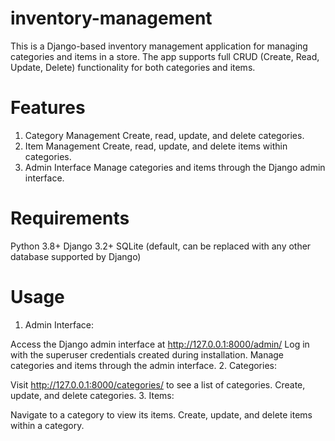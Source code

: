 # inventory-management


This is a Django-based inventory management application for managing categories and items in a store. The app supports full CRUD (Create, Read, Update, Delete) functionality for both categories and items.

# Features
1. Category Management
Create, read, update, and delete categories.
2. Item Management
Create, read, update, and delete items within categories.
3. Admin Interface
Manage categories and items through the Django admin interface.

# Requirements
Python 3.8+
Django 3.2+
SQLite (default, can be replaced with any other database supported by Django)


# Usage
1. Admin Interface:

Access the Django admin interface at http://127.0.0.1:8000/admin/
Log in with the superuser credentials created during installation.
Manage categories and items through the admin interface.
2. Categories:

Visit http://127.0.0.1:8000/categories/ to see a list of categories.
Create, update, and delete categories.
3. Items:

Navigate to a category to view its items.
Create, update, and delete items within a category.
